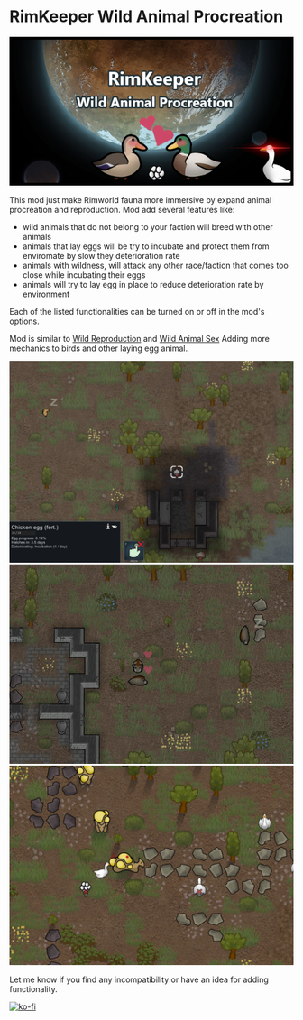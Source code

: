 # RimKeeper Wild Animal Procreation
![](About/Preview.png?raw=true)  

This mod just make Rimworld fauna more immersive by expand animal procreation and reproduction.
Mod add several features like:
- wild animals that do not belong to your faction will breed with other animals
- animals that lay eggs will be try to incubate and protect them from enviromate by slow they deterioration rate
- animals with wildness, will attack any other race/faction that comes too close while incubating their eggs
- animals will try to lay egg in place to reduce deterioration rate by environment

Each of the listed functionalities can be turned on or off in the mod's options.

Mod is similar to [Wild Reproduction](https://steamcommunity.com/sharedfiles/filedetails/?id=2236146674) and [Wild Animal Sex](https://steamcommunity.com/sharedfiles/filedetails/?id=1224175982)
Adding more mechanics to birds and other laying egg animal.

![](About/Preview1.png?raw=true)  
![](About/Preview2.png?raw=true)  
![](About/Preview3.png?raw=true)  


Let me know if you find any incompatibility or have an idea for adding functionality.

[![ko-fi](https://ko-fi.com/img/githubbutton_sm.svg)](https://ko-fi.com/G2G6XXIEZ)
